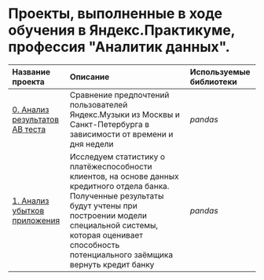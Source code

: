 # Проекты, выполненные в ходе обучения в Яндекс.Практикуме, профессия "Аналитик данных".

| Название проекта | Описание | Используемые библиотеки | 
| :---------------------- | :---------------------- | :---------------------- |
| [0. Анализ результатов AB теста](https://github.com/IvanVashkovets/Portfolio/tree/main/Анализ%20результатов%20AB%20теста) | Сравнение предпочтений пользователей Яндекс.Музыки из Москвы и Санкт-Петербурга в зависимости от времени и дня недели | *pandas* |
| [1. Анализ убытков приложения]([https://github.com/voronovdmitriy/Yandex-Praktikum-DA/tree/main/1.%20Предобработка%20данных](https://github.com/IvanVashkovets/Portfolio/tree/main/Анализ%20убытков%20приложения))| Исследуем статистику о платёжеспособности клиентов, на основе данных кредитного отдела банка. Полученные результаты будут учтены при построении модели специальной системы, которая оценивает способность потенциального заёмщика вернуть кредит банку | *pandas* |
